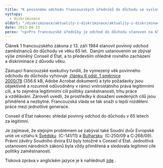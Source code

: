 ```yaml
---
title: "K povinnému odchodu francouzských úředníků do důchodu se vyslovil Conseil d´État"
vystupy:
  - diskriminace
oldUrl: "/diskriminace/aktuality-z-diskriminace/aktuality-z-diskriminace-2013/k-povinnemu-odchodu-francouzskych-uredniku-do-duchodu-se-vyslovil-conseil-detat/"
date: 2013-08-23
perex: "<p>Pro francouzské úředníky je odchod do důchodu stanoven na 65 let. Státní rada, neboli Conseil d´État (nejvyšší odvolací soud pro správní soudy) se zabýval souladem vnitrostátního ustanovení z roku 1984 se směrnicí Rady 2000/78. </p>"
---
```


<!-- imported from the old website -->

<p>Článek 1 francouzského zákona z 13. září 1984 stanovil povinný odchod zaměstnanců do důchodu ve věku 65 let.  Daným ustanovením se zbýval výše zmíněný Conseil d´État, a to především ohledně rovného zacházení a diskriminace z důvodu věku.</p><p>Zástupci francouzské exekutivy tvrdili, že vymezený věk povinného odchodu do důchodu vyhovuje <a title="Otevření do nového okna" href="/uploads-import/DISKRIMINACE/pravni_predpisy/SMERNICE_RADY_obecny_ramec_pro_rovne_zachazeni_v_zamestnani.pdf" target="_blank"> článku 6 odst. 1 směrnice 2000/78</a> (356.6 kB, Adobe Acrobat dokument) a tyto požadavky jsou objektivně a rozumně odůvodněny v rámci vnitrostátního práva legitimními cíli, a to zejména legitimními cíli politiky zaměstnanosti, trhu práce a vzdělávání. Zároveň uvedli, že prostředky k dosažení uvedených cílů jsou přiměřené a nezbytné. Francouzská vláda se tak snaží o lepší rozdělení práce mezi jednotlivé generace.</p><p>Conseil d´État nakonec shledal povinný odchod do důchodu v 65 letech za legitimní. </p><p>Je zajímavé, že stejným problémem se zabýval také Soudní dvůr Evropské unie ve vztahu k <a title="Otevření do nového okna" href="http://curia.europa.eu/juris/document/document.jsf?text=&amp;docid=124743&amp;pageIndex=0&amp;doclang=CS&amp;mode=lst&amp;dir=&amp;occ=first&amp;part=1&amp;cid=4982615" target="_blank">Švédsku</a>  (C-141/11) a <a title="Otevření do nového okna" href="http://curia.europa.eu/juris/document/document.jsf?text=&amp;docid=83844&amp;pageIndex=0&amp;doclang=CS&amp;mode=lst&amp;dir=&amp;occ=first&amp;part=1&amp;cid=4982772" target="_blank">Bulharsku</a>  (C‑250/09 a C‑268/09). Právní závěry Soudního dvora EU byly totožné s Conseil d´État. Jednotlivá ustanovení národních zákonů byla vždy přiměřená a sledovala legitimní cíle politiky zaměstnanosti.</p><p>Tisková zpráva v anglickém jazyce je k nahlédnutí <a title="Otevření do nového okna" href="http://www.non-discrimination.net/content/media/FR-102-Compulsory%20retiremnt%20age%20of%20civil%20servants.pdf" target="_blank">zde</a> .</p>
